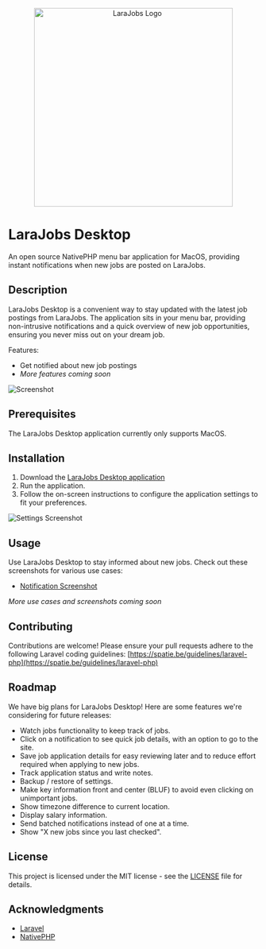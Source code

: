 <p align="center"><a href="https://larajobs.com" target="_blank"><img src="https://raw.githubusercontent.com/LukeTowers/larajobs-desktop/a17caf883948d88194a0314ca52f94581c3c16b0/public/images/larajobs.svg?token=ABXK6UFSVJEBDKWUUUNACXDEXV6DS" width="400" alt="LaraJobs Logo"></a></p>

# LaraJobs Desktop

An open source NativePHP menu bar application for MacOS, providing instant notifications when new jobs are posted on LaraJobs.

## Description

LaraJobs Desktop is a convenient way to stay updated with the latest job postings from LaraJobs. The application sits in your menu bar, providing non-intrusive notifications and a quick overview of new job opportunities, ensuring you never miss out on your dream job.

Features:
- Get notified about new job postings
- *More features coming soon*

![Screenshot](https://raw.githubusercontent.com/UserScape/larajobs-desktop/main/public/images/screenshots/screenshot.png)

## Prerequisites

The LaraJobs Desktop application currently only supports MacOS.

## Installation

1. Download the [LaraJobs Desktop application](link)
2. Run the application.
3. Follow the on-screen instructions to configure the application settings to fit your preferences.

![Settings Screenshot](https://raw.githubusercontent.com/UserScape/larajobs-desktop/main/public/images/screenshots/settings-screenshot.png)

## Usage

Use LaraJobs Desktop to stay informed about new jobs. Check out these screenshots for various use cases:

- [Notification Screenshot](https://raw.githubusercontent.com/UserScape/larajobs-desktop/main/public/images/screenshots/notification-screenshot.png)

*More use cases and screenshots coming soon*

## Contributing

Contributions are welcome! Please ensure your pull requests adhere to the following Laravel coding guidelines: [https://spatie.be/guidelines/laravel-php](https://spatie.be/guidelines/laravel-php)

## Roadmap

We have big plans for LaraJobs Desktop! Here are some features we're considering for future releases:

- Watch jobs functionality to keep track of jobs.
- Click on a notification to see quick job details, with an option to go to the site.
- Save job application details for easy reviewing later and to reduce effort required when applying to new jobs.
- Track application status and write notes.
- Backup / restore of settings.
- Make key information front and center (BLUF) to avoid even clicking on unimportant jobs.
- Show timezone difference to current location.
- Display salary information.
- Send batched notifications instead of one at a time.
- Show "X new jobs since you last checked".

## License

This project is licensed under the MIT license - see the [LICENSE](LICENSE) file for details.

## Acknowledgments

- [Laravel](https://laravel.com/)
- [NativePHP](https://nativephp.com/)
